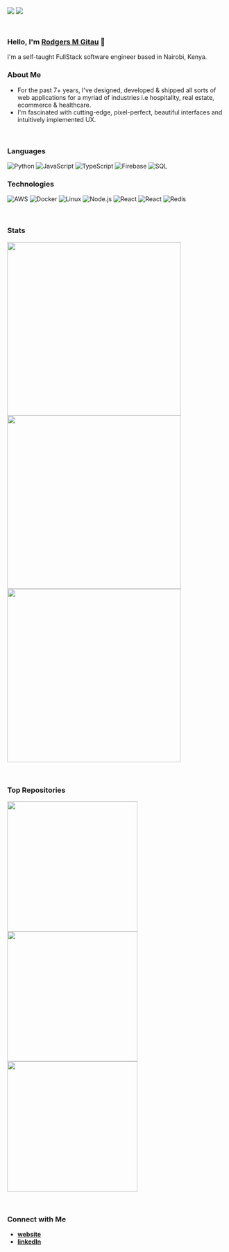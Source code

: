 [<img align="center" src="https://img.shields.io/github/followers/rodgersgitau?label=Follow&style=social" />]("https://github.com/rodgersgitau")
[<img align="center" src="https://img.shields.io/github/forks/rodgersgitau/rodgersgitau?label=Forks&style=social" />](https://github.com/rodgersgitau)

<br clear="both"/>

### Hello, I'm [**Rodgers M Gitau**](https://rodgersgitau.vercel.app) 👋

I'm a self-taught FullStack software engineer based in Nairobi, Kenya. 

### About Me

- For the past 7+ years, I've designed, developed & shipped all sorts of web applications for a myriad of industries i.e hospitality, real estate, ecommerce & healthcare.
- I'm fascinated with cutting-edge, pixel-perfect, beautiful interfaces and intuitively implemented UX.

<br clear="both"/>

### Languages

![Python](https://img.shields.io/badge/-Python-000?&logo=Python&logoWidth=40)
![JavaScript](https://img.shields.io/badge/-JavaScript-000?&logo=JavaScript&logoWidth=40)
![TypeScript](https://img.shields.io/badge/-TypeScript-000?&logo=TypeScript&logoWidth=40)
![Firebase](https://img.shields.io/badge/-Firebase-000?&logo=Firebase&logoWidth=40)
![SQL](https://img.shields.io/badge/-SQL-000?&logo=MySQL&logoWidth=40)


### Technologies

![AWS](https://img.shields.io/badge/-AWS-000?&logo=Amazon-AWS&logoColor=F90&logoWidth=40)
![Docker](https://img.shields.io/badge/-Docker-000?&logo=Docker&logoWidth=40)
![Linux](https://img.shields.io/badge/-Linux-000?&logo=Linux&logoWidth=40)
![Node.js](https://img.shields.io/badge/-Node.js-000?&logo=node.js&logoWidth=40)
![React](https://img.shields.io/badge/-React-000?&logo=React&logoWidth=40)
![React](https://img.shields.io/badge/-React-000?&logo=React&logoWidth=40)
![Redis](https://img.shields.io/badge/-Redis-000?&logo=Redis&logoWidth=40)

<br clear="both" />

### Stats

<p>
  <img align="center" width="400" src="https://rodgersgitau-stats.vercel.app/api?username=rodgersgitau&account_private=true&show_icons=true&layout=compact&theme=dark" />
  <img align="center" width="400" src="https://github-readme-streak-stats.herokuapp.com?user=rodgersgitau&theme=dark&date_format=M%20j%5B%2C%20Y%5D" />
  <img align="center" width="400" src="https://rodgersgitau-stats.vercel.app/api/wakatime?username=rodgersgitau&layout=compact&theme=dark" />
</p>

<br clear="both" />

### Top Repositories

<p>
<a href="https://github.com/rodgersgitau/mzizi/mzizi-community">
  <img align="center" width="300" src="https://rodgersgitau-stats.vercel.app/api/pin/?username=mzizi&repo=mzizi-community&theme=dark" />
</a>
<a href="https://github.com/mzizi/wholelife">
  <img align="center" width="300" src="https://rodgersgitau-stats.vercel.app/api/pin/?username=mzizi&repo=wholelife&theme=dark" />
</a>
<a href="https://github.com/mzizi/freechat">
  <img align="center" width="300" src="https://rodgersgitau-stats.vercel.app/api/pin/?username=mzizi&repo=freechat&theme=dark" />
</a>
</p>

<br clear="both" />

### Connect with Me

+ [**website**](http://rodgersgitau.vercel.app/)
+ [**linkedIn**](https://www.linkedin.com/in/rodgersgitau/)

<!--
**rodgersgitau/rodgersgitau** is a ✨ _special_ ✨ repository because its `README.md` (this file) appears on your GitHub profile.
-->

